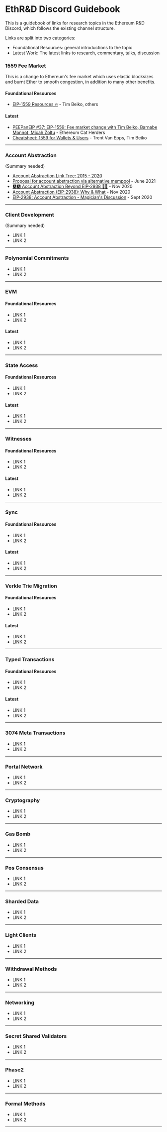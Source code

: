 # EthR&D Discord Guidebook
This is a guidebook of links for research topics in the Ethereum R&amp;D Discord, which follows the existing channel structure.

Links are split into two categories: 

- Foundational Resources: general introductions to the topic
- Latest Work: The latest links to research, commentary, talks, discussion

### 1559 Fee Market
This is a change to Ethereum's fee market which uses elastic blocksizes and burnt Ether to smooth congestion, in addition to many other benefits.
#### Foundational Resources
- [EIP-1559 Resources 🔥](https://hackmd.io/@timbeiko/1559-resources) - Tim Beiko, others
#### Latest
- [PEEPanEIP #37: EIP-1559: Fee market change with Tim Beiko, Barnabe Monnot, Micah Zoltu](https://www.youtube.com/watch?v=AC1FS3LmoT4&list=PL4cwHXAawZxqu0PKKyMzG_3BJV_xZTi1F) - Ethereum Cat Herders
- [Cheatsheet: 1559 for Wallets & Users](https://hackmd.io/4YVYKxxvRZGDto7aq7rVkg?view) - Trent Van Epps, Tim Beiko
---
### Account Abstraction 
(Summary needed)
- [Account Abstraction Link Tree: 2015 - 2020](https://hackmd.io/@matt/r1neQ_B38)
- [Proposal for account abstraction via alternative mempool](https://notes.ethereum.org/@vbuterin/alt_abstraction) - June 2021
- [🅰️🅰️ Account Abstraction Beyond EIP-2938 🧵🎉](https://hackmd.io/@SamWilsn/S1UQDOzBv#Read-write-Calls) - Nov 2020
- [Account Abstraction (EIP-2938): Why & What](https://our.status.im/account-abstraction-eip-2938/) - Nov 2020
- [EIP-2938: Account Abstraction - Magician's Discussion](https://ethereum-magicians.org/t/eip-2938-account-abstraction/4630) - Sept 2020
---
### Client Development
(Summary needed)
- LINK 1
- LINK 2
---
### Polynomial Commitments
- LINK 1
- LINK 2
---
### EVM
#### Foundational Resources
- LINK 1
- LINK 2
#### Latest
- LINK 1 
- LINK 2
---
### State Access
#### Foundational Resources
- LINK 1
- LINK 2
#### Latest
- LINK 1 
- LINK 2
---
### Witnesses
#### Foundational Resources
- LINK 1
- LINK 2
#### Latest
- LINK 1 
- LINK 2
---
### Sync
#### Foundational Resources
- LINK 1
- LINK 2
#### Latest
- LINK 1 
- LINK 2
---
### Verkle Trie Migration
#### Foundational Resources
- LINK 1
- LINK 2
#### Latest
- LINK 1 
- LINK 2
---
### Typed Transactions
#### Foundational Resources
- LINK 1
- LINK 2
#### Latest
- LINK 1 
- LINK 2
---
### 3074 Meta Transactions
- LINK 1
- LINK 2
---
### Portal Network
- LINK 1
- LINK 2
---
### Cryptography
- LINK 1
- LINK 2
---
### Gas Bomb
- LINK 1
- LINK 2
---
### Pos Consensus
- LINK 1
- LINK 2
---
### Sharded Data
- LINK 1
- LINK 2
---
### Light Clients
- LINK 1
- LINK 2
---
### Withdrawal Methods
- LINK 1
- LINK 2
---
### Networking
- LINK 1
- LINK 2
---
### Secret Shared Validators
- LINK 1
- LINK 2
---
### Phase2
- LINK 1
- LINK 2
---
### Formal Methods
- LINK 1
- LINK 2
---
